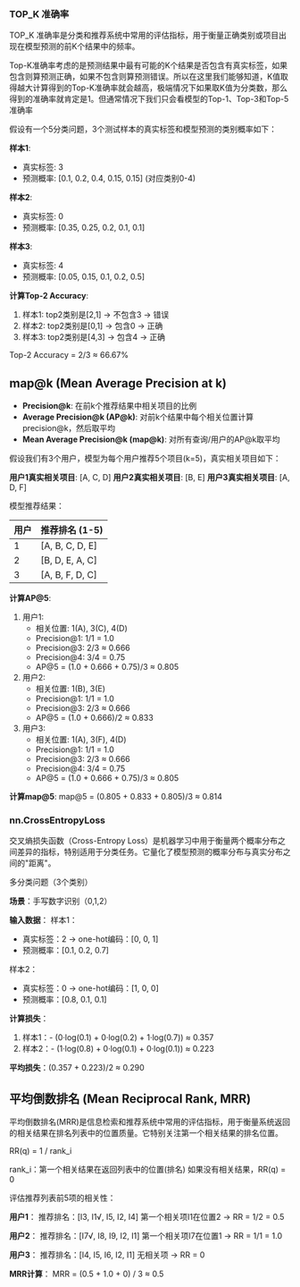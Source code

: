 ### **TOP_K 准确率**

TOP_K 准确率是分类和推荐系统中常用的评估指标，用于衡量正确类别或项目出现在模型预测的前K个结果中的频率。

Top-K准确率考虑的是预测结果中最有可能的K个结果是否包含有真实标签，如果包含则算预测正确，如果不包含则算预测错误。所以在这里我们能够知道，K值取得越大计算得到的Top-K准确率就会越高，极端情况下如果取K值为分类数，那么得到的准确率就肯定是1。但通常情况下我们只会看模型的Top-1、Top-3和Top-5准确率

假设有一个5分类问题，3个测试样本的真实标签和模型预测的类别概率如下：

**样本1**:

- 真实标签: 3
- 预测概率: [0.1, 0.2, 0.4, 0.15, 0.15] (对应类别0-4)

**样本2**:

- 真实标签: 0
- 预测概率: [0.35, 0.25, 0.2, 0.1, 0.1]

**样本3**:

- 真实标签: 4
- 预测概率: [0.05, 0.15, 0.1, 0.2, 0.5]

**计算Top-2 Accuracy**:

1. 样本1: top2类别是[2,1] → 不包含3 → 错误
2. 样本2: top2类别是[0,1] → 包含0 → 正确
3. 样本3: top2类别是[4,3] → 包含4 → 正确

Top-2 Accuracy = 2/3 ≈ 66.67%



## map@k (Mean Average Precision at k)

- **Precision@k**: 在前k个推荐结果中相关项目的比例
- **Average Precision@k (AP@k)**: 对前k个结果中每个相关位置计算precision@k，然后取平均
- **Mean Average Precision@k (map@k)**: 对所有查询/用户的AP@k取平均

假设我们有3个用户，模型为每个用户推荐5个项目(k=5)，真实相关项目如下：

**用户1真实相关项目**: [A, C, D]
**用户2真实相关项目**: [B, E]
**用户3真实相关项目**: [A, D, F]

模型推荐结果：

| 用户 | 推荐排名 (1-5)  |
| :--- | :-------------- |
| 1    | [A, B, C, D, E] |
| 2    | [B, D, E, A, C] |
| 3    | [A, B, F, D, C] |

**计算AP@5**:

1. 用户1:
   - 相关位置: 1(A), 3(C), 4(D)
   - Precision@1: 1/1 = 1.0
   - Precision@3: 2/3 ≈ 0.666
   - Precision@4: 3/4 = 0.75
   - AP@5 = (1.0 + 0.666 + 0.75)/3 ≈ 0.805
2. 用户2:
   - 相关位置: 1(B), 3(E)
   - Precision@1: 1/1 = 1.0
   - Precision@3: 2/3 ≈ 0.666
   - AP@5 = (1.0 + 0.666)/2 ≈ 0.833
3. 用户3:
   - 相关位置: 1(A), 3(F), 4(D)
   - Precision@1: 1/1 = 1.0
   - Precision@3: 2/3 ≈ 0.666
   - Precision@4: 3/4 = 0.75
   - AP@5 = (1.0 + 0.666 + 0.75)/3 ≈ 0.805

**计算map@5**:
map@5 = (0.805 + 0.833 + 0.805)/3 ≈ 0.814

### **nn.CrossEntropyLoss**

  交叉熵损失函数（Cross-Entropy Loss）是机器学习中用于衡量两个概率分布之间差异的指标，特别适用于分类任务。它量化了模型预测的概率分布与真实分布之间的"距离"。

  多分类问题（3个类别）

**场景**：手写数字识别（0,1,2）

**输入数据**：
样本1：

- 真实标签：2 → one-hot编码：[0, 0, 1]
- 预测概率：[0.1, 0.2, 0.7]

样本2：

- 真实标签：0 → one-hot编码：[1, 0, 0]
- 预测概率：[0.8, 0.1, 0.1]

**计算损失**：

1. 样本1：- (0·log(0.1) + 0·log(0.2) + 1·log(0.7)) ≈ 0.357
2. 样本2：- (1·log(0.8) + 0·log(0.1) + 0·log(0.1)) ≈ 0.223

**平均损失**：(0.357 + 0.223)/2 ≈ 0.290

## 平均倒数排名 (Mean Reciprocal Rank, MRR)

平均倒数排名(MRR)是信息检索和推荐系统中常用的评估指标，用于衡量系统返回的相关结果在排名列表中的位置质量。它特别关注第一个相关结果的排名位置。

RR(q) = 1 / rank_i

  rank_i：第一个相关结果在返回列表中的位置(排名)   如果没有相关结果，RR(q) = 0

评估推荐列表前5项的相关性：

**用户1**：
推荐排名：[I3, I1√, I5, I2, I4]
第一个相关项I1在位置2 → RR = 1/2 = 0.5

**用户2**：
推荐排名：[I7√, I8, I9, I2, I1]
第一个相关项I7在位置1 → RR = 1/1 = 1.0

**用户3**：
推荐排名：[I4, I5, I6, I2, I1]
无相关项 → RR = 0

**MRR计算**：
MRR = (0.5 + 1.0 + 0) / 3 ≈ 0.5
